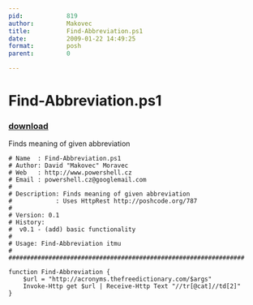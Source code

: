 ```yaml
---
pid:            819
author:         Makovec
title:          Find-Abbreviation.ps1
date:           2009-01-22 14:49:25
format:         posh
parent:         0

---
```


# Find-Abbreviation.ps1

### [download](Scripts\819.ps1)

Finds meaning of given abbreviation

```posh
# Name  : Find-Abbreviation.ps1
# Author: David "Makovec" Moravec
# Web   : http://www.powershell.cz
# Email : powershell.cz@googlemail.com
#
# Description: Finds meaning of given abbreviation
#            : Uses HttpRest http://poshcode.org/787
#
# Version: 0.1
# History:
#  v0.1 - (add) basic functionality
# 
# Usage: Find-Abbreviation itmu
#
#################################################################

function Find-Abbreviation {
	$url = "http://acronyms.thefreedictionary.com/$args"
	Invoke-Http get $url | Receive-Http Text "//tr[@cat]//td[2]"
}
```
